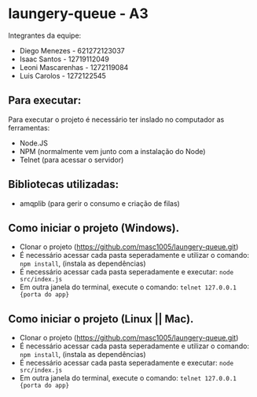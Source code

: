 # laungery-queue - A3

Integrantes da equipe:
- Diego Menezes - 621272123037
- Isaac Santos - 12719112049
- Leoni Mascarenhas - 1272119084
- Luis Carolos - 1272122545

## Para executar:
Para executar o projeto é necessário ter inslado no computador as ferramentas:
- Node.JS
- NPM (normalmente vem junto com a instalação do Node)
- Telnet (para acessar o servidor)

## Bibliotecas utilizadas:
- amqplib (para gerir o consumo e criação de filas)

## Como iniciar o projeto (Windows).
- Clonar o projeto (https://github.com/masc1005/laungery-queue.git)
- É necessário acessar cada pasta seperadamente e utilizar o comando: `npm install`, (instala as dependências)
- É necessário acessar cada pasta seperadamente e executar: `node src/index.js`
- Em outra janela do terminal, execute o comando: `telnet 127.0.0.1 {porta do app}`

## Como iniciar o projeto (Linux || Mac).
- Clonar o projeto (https://github.com/masc1005/laungery-queue.git)
- É necessário acessar cada pasta seperadamente e utilizar o comando: `npm install`, (instala as dependências)
- É necessário acessar cada pasta seperadamente e executar: `node src/index.js`
- Em outra janela do terminal, execute o comando: `telnet 127.0.0.1 {porta do app}`
